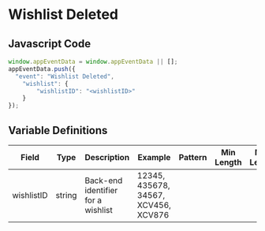 # Wishlist Deleted

### 

## Javascript Code
```js
window.appEventData = window.appEventData || [];
appEventData.push({
  "event": "Wishlist Deleted",
    "wishlist": {
        "wishlistID": "<wishlistID>"
    }
});
```

## Variable Definitions

|Field|Type|Description|Example|Pattern|Min Length|Max Length|Minimum|Maximum|Multiple Of|
| --- | --- | --- | --- | --- | --- | --- | --- | --- | --- |
|wishlistID|string|Back-end identifier for a wishlist|12345, 435678, 34567, XCV456, XCV876|||||||
